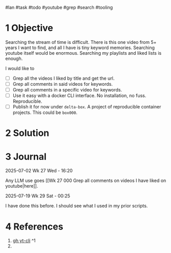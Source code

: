 #lan #task #todo #youtube #grep #search #tooling 


# 1 Objective

Searching the stream of time is difficult. There is this one video from 5+ years I want to find, and all I have is tiny keyword memories. Searching youtube itself would be enormous. Searching my playlists and liked lists is enough.

I would like to

- [ ] Grep all the videos I liked by title and get the url.
- [ ] Grep all comments in said videos for keywords.
- [ ] Grep all comments in a specific video for keywords.
- [ ] Use it easy with a docker CLI interface. No installation, no fuss. Reproducible.
- [ ] Publish it for now under `delta-box`. A project of reproducible container projects. This could be `box000`. 

# 2 Solution

# 3 Journal

2025-07-02 Wk 27 Wed - 16:20

Any LLM use goes [[Wk 27 000 Grep all comments on videos I have liked on youtube|here]].

2025-07-19 Wk 29 Sat - 00:25

I have done this before. I should see what I used in my prior scripts.


# 4 References
1. [gh yt-cli](<https://github.com/BishrGhalil/yt-cli>) ^1
2. 